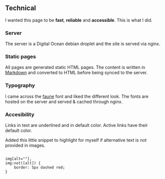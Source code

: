 ## Technical

I wanted this page to be **fast**, **reliable** and **accessible**. This is what I did.


### Server
The server is a Digital Ocean debian droplet and the site is served via nginx.



### Static pages
All pages are generated static HTML pages. The content is written in [Markdown](https://daringfireball.net/projects/markdown/) and converted to HTML before being synced to the server.



### Typography
I came across the [faune](http://www.cnap.graphismeenfrance.fr/faune/en.html) font and liked the different look. The fonts are hosted on the server and served & cached through nginx.



### Accesibility
Links in text are underlined and in default color. Active links have their default color.

Added this little snippet to highlight for myself if alternative text is not provided in images.

<pre><code>
img[alt=""],
img:not([alt]) {
    border: 5px dashed red;
}
</code></pre>

